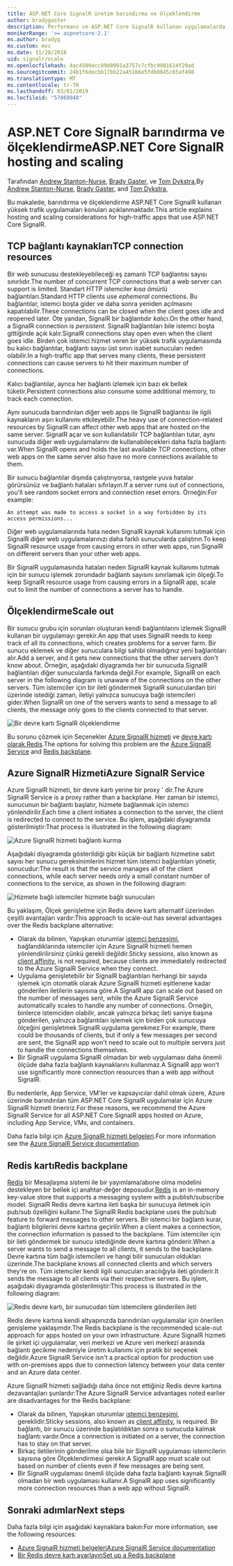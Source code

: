 ```yaml
---
title: ASP.NET Core SignalR üretim barındırma ve ölçeklendirme
author: bradygaster
description: Performans ve ASP.NET Core SignalR kullanan uygulamalarda sorunları ölçeklendirme hakkında bilgi edinin.
monikerRange: '>= aspnetcore-2.1'
ms.author: bradyg
ms.custom: mvc
ms.date: 11/28/2018
uid: signalr/scale
ms.openlocfilehash: 4ac4509acc89d0091a3757c7cfbc9981614f29ad
ms.sourcegitcommit: 24b1f6decbb17bb22a45166e5fdb0845c65af498
ms.translationtype: MT
ms.contentlocale: tr-TR
ms.lasthandoff: 03/01/2019
ms.locfileid: "57069948"
---
```

# <a name="aspnet-core-signalr-hosting-and-scaling"></a><span data-ttu-id="f0a13-103">ASP.NET Core SignalR barındırma ve ölçeklendirme</span><span class="sxs-lookup"><span data-stu-id="f0a13-103">ASP.NET Core SignalR hosting and scaling</span></span>

<span data-ttu-id="f0a13-104">Tarafından [Andrew Stanton-Nurse](https://twitter.com/anurse), [Brady Gaster](https://twitter.com/bradygaster), ve [Tom Dykstra](https://github.com/tdykstra),</span><span class="sxs-lookup"><span data-stu-id="f0a13-104">By [Andrew Stanton-Nurse](https://twitter.com/anurse), [Brady Gaster](https://twitter.com/bradygaster), and [Tom Dykstra](https://github.com/tdykstra),</span></span>

<span data-ttu-id="f0a13-105">Bu makalede, barındırma ve ölçeklendirme ASP.NET Core SignalR kullanan yüksek trafik uygulamaları konuları açıklanmaktadır.</span><span class="sxs-lookup"><span data-stu-id="f0a13-105">This article explains hosting and scaling considerations for high-traffic apps that use ASP.NET Core SignalR.</span></span>

## <a name="tcp-connection-resources"></a><span data-ttu-id="f0a13-106">TCP bağlantı kaynakları</span><span class="sxs-lookup"><span data-stu-id="f0a13-106">TCP connection resources</span></span>

<span data-ttu-id="f0a13-107">Bir web sunucusu destekleyebileceği eş zamanlı TCP bağlantısı sayısı sınırlıdır.</span><span class="sxs-lookup"><span data-stu-id="f0a13-107">The number of concurrent TCP connections that a web server can support is limited.</span></span> <span data-ttu-id="f0a13-108">Standart HTTP istemciler *kısa ömürlü* bağlantıları.</span><span class="sxs-lookup"><span data-stu-id="f0a13-108">Standard HTTP clients use *ephemeral* connections.</span></span> <span data-ttu-id="f0a13-109">Bu bağlantılar, istemci boşta gider ve daha sonra yeniden açılmasını kapatılabilir.</span><span class="sxs-lookup"><span data-stu-id="f0a13-109">These connections can be closed when the client goes idle and reopened later.</span></span> <span data-ttu-id="f0a13-110">Öte yandan, SignalR bir bağlantıdır *kalıcı*.</span><span class="sxs-lookup"><span data-stu-id="f0a13-110">On the other hand, a SignalR connection is *persistent*.</span></span> <span data-ttu-id="f0a13-111">SignalR bağlantıları bile istemci boşta gittiğinde açık kalır.</span><span class="sxs-lookup"><span data-stu-id="f0a13-111">SignalR connections stay open even when the client goes idle.</span></span> <span data-ttu-id="f0a13-112">Birden çok istemci hizmet veren bir yüksek trafik uygulamasında bu kalıcı bağlantılar, bağlantı sayısı üst sınırı isabet sunucuları neden olabilir.</span><span class="sxs-lookup"><span data-stu-id="f0a13-112">In a high-traffic app that serves many clients, these persistent connections can cause servers to hit their maximum number of connections.</span></span>

<span data-ttu-id="f0a13-113">Kalıcı bağlantılar, ayrıca her bağlantı izlemek için bazı ek bellek tüketir.</span><span class="sxs-lookup"><span data-stu-id="f0a13-113">Persistent connections also consume some additional memory, to track each connection.</span></span>

<span data-ttu-id="f0a13-114">Aynı sunucuda barındırılan diğer web apps ile SignalR bağlantısı ile ilgili kaynakların aşırı kullanımı etkileyebilir.</span><span class="sxs-lookup"><span data-stu-id="f0a13-114">The heavy use of connection-related resources by SignalR can affect other web apps that are hosted on the same server.</span></span> <span data-ttu-id="f0a13-115">SignalR açar ve son kullanılabilir TCP bağlantıları tutar, aynı sunucuda diğer web uygulamalarını de kullanabilecekleri daha fazla bağlantı var.</span><span class="sxs-lookup"><span data-stu-id="f0a13-115">When SignalR opens and holds the last available TCP connections, other web apps on the same server also have no more connections available to them.</span></span>

<span data-ttu-id="f0a13-116">Bir sunucu bağlantılar dışında çalıştırıyorsa, rastgele yuva hatalar görürsünüz ve bağlantı hataları sıfırlayın.</span><span class="sxs-lookup"><span data-stu-id="f0a13-116">If a server runs out of connections, you'll see random socket errors and connection reset errors.</span></span> <span data-ttu-id="f0a13-117">Örneğin:</span><span class="sxs-lookup"><span data-stu-id="f0a13-117">For example:</span></span>

```
An attempt was made to access a socket in a way forbidden by its access permissions...
```

<span data-ttu-id="f0a13-118">Diğer web uygulamalarında hata neden SignalR kaynak kullanımı tutmak için SignalR diğer web uygulamalarınızı daha farklı sunucularda çalıştırın.</span><span class="sxs-lookup"><span data-stu-id="f0a13-118">To keep SignalR resource usage from causing errors in other web apps, run SignalR on different servers than your other web apps.</span></span>

<span data-ttu-id="f0a13-119">Bir SignalR uygulamasında hataları neden SignalR kaynak kullanımı tutmak için bir sunucu işlemek zorundadır bağlantı sayısını sınırlamak için ölçeği.</span><span class="sxs-lookup"><span data-stu-id="f0a13-119">To keep SignalR resource usage from causing errors in a SignalR app, scale out to limit the number of connections a server has to handle.</span></span>

## <a name="scale-out"></a><span data-ttu-id="f0a13-120">Ölçeklendirme</span><span class="sxs-lookup"><span data-stu-id="f0a13-120">Scale out</span></span>

<span data-ttu-id="f0a13-121">Bir sunucu grubu için sorunları oluşturan kendi bağlantılarını izlemek SignalR kullanan bir uygulamayı gerekir.</span><span class="sxs-lookup"><span data-stu-id="f0a13-121">An app that uses SignalR needs to keep track of all its connections, which creates problems for a server farm.</span></span> <span data-ttu-id="f0a13-122">Bir sunucu eklemek ve diğer sunuculara bilgi sahibi olmadığınız yeni bağlantıları alır.</span><span class="sxs-lookup"><span data-stu-id="f0a13-122">Add a server, and it gets new connections that the other servers don't know about.</span></span> <span data-ttu-id="f0a13-123">Örneğin, aşağıdaki diyagramda her bir sunucuda SignalR bağlantıları diğer sunucularda farkında değil.</span><span class="sxs-lookup"><span data-stu-id="f0a13-123">For example, SignalR on each server in the following diagram is unaware of the connections on the other servers.</span></span> <span data-ttu-id="f0a13-124">Tüm istemciler için bir ileti göndermek SignalR sunuculardan biri üzerinde istediği zaman, iletiyi yalnızca sunucuya bağlı istemcileri gider.</span><span class="sxs-lookup"><span data-stu-id="f0a13-124">When SignalR on one of the servers wants to send a message to all clients, the message only goes to the clients connected to that server.</span></span>

![Bir devre kartı SignalR ölçeklendirme](scale/_static/scale-no-backplane.png)

<span data-ttu-id="f0a13-126">Bu sorunu çözmek için Seçenekler [Azure SignalR hizmeti](#azure-signalr-service) ve [devre kartı olarak Redis](#redis-backplane).</span><span class="sxs-lookup"><span data-stu-id="f0a13-126">The options for solving this problem are the [Azure SignalR Service](#azure-signalr-service) and [Redis backplane](#redis-backplane).</span></span>

## <a name="azure-signalr-service"></a><span data-ttu-id="f0a13-127">Azure SignalR Hizmeti</span><span class="sxs-lookup"><span data-stu-id="f0a13-127">Azure SignalR Service</span></span>

<span data-ttu-id="f0a13-128">Azure SignalR hizmeti, bir devre kartı yerine bir proxy ' dir.</span><span class="sxs-lookup"><span data-stu-id="f0a13-128">The Azure SignalR Service is a proxy rather than a backplane.</span></span> <span data-ttu-id="f0a13-129">Her zaman bir istemci, sunucunun bir bağlantı başlatır, hizmete bağlanmak için istemci yönlendirilir.</span><span class="sxs-lookup"><span data-stu-id="f0a13-129">Each time a client initiates a connection to the server, the client is redirected to connect to the service.</span></span> <span data-ttu-id="f0a13-130">Bu işlem, aşağıdaki diyagramda gösterilmiştir:</span><span class="sxs-lookup"><span data-stu-id="f0a13-130">That process is illustrated in the following diagram:</span></span>

![Azure SignalR hizmeti bağlantı kurma](scale/_static/azure-signalr-service-one-connection.png)

<span data-ttu-id="f0a13-132">Aşağıdaki diyagramda gösterildiği gibi küçük bir bağlantı hizmetine sabit sayısı her sunucu gereksinimlerini hizmet tüm istemci bağlantıları yönetir, sonucudur:</span><span class="sxs-lookup"><span data-stu-id="f0a13-132">The result is that the service manages all of the client connections, while each server needs only a small constant number of connections to the service, as shown in the following diagram:</span></span>

![Hizmete bağlı istemciler hizmete bağlı sunucuları](scale/_static/azure-signalr-service-multiple-connections.png)

<span data-ttu-id="f0a13-134">Bu yaklaşım, Ölçek genişletme için Redis devre kartı alternatif üzerinden çeşitli avantajları vardır:</span><span class="sxs-lookup"><span data-stu-id="f0a13-134">This approach to scale-out has several advantages over the Redis backplane alternative:</span></span>

* <span data-ttu-id="f0a13-135">Olarak da bilinen, Yapışkan oturumlar [istemci benzeşimi](/iis/extensions/configuring-application-request-routing-arr/http-load-balancing-using-application-request-routing#step-3---configure-client-affinity), bağlandıklarında istemciler için Azure SignalR hizmeti hemen yönlendirilirsiniz çünkü gerekli değildir.</span><span class="sxs-lookup"><span data-stu-id="f0a13-135">Sticky sessions, also known as [client affinity](/iis/extensions/configuring-application-request-routing-arr/http-load-balancing-using-application-request-routing#step-3---configure-client-affinity), is not required, because clients are immediately redirected to the Azure SignalR Service when they connect.</span></span>
* <span data-ttu-id="f0a13-136">Uygulama genişletebilir bir SignalR bağlantıları herhangi bir sayıda işlemek için otomatik olarak Azure SignalR hizmeti eşitlenene kadar gönderilen iletilerin sayısına göre.</span><span class="sxs-lookup"><span data-stu-id="f0a13-136">A SignalR app can scale out based on the number of messages sent, while the Azure SignalR Service automatically scales to handle any number of connections.</span></span> <span data-ttu-id="f0a13-137">Örneğin, binlerce istemciden olabilir, ancak yalnızca birkaç ileti saniye başına gönderilen, yalnızca bağlantıları işlemek için birden çok sunucuya ölçeğini genişletmek SignalR uygulama gerekmez.</span><span class="sxs-lookup"><span data-stu-id="f0a13-137">For example, there could be thousands of clients, but if only a few messages per second are sent, the SignalR app won't need to scale out to multiple servers just to handle the connections themselves.</span></span>
* <span data-ttu-id="f0a13-138">Bir SignalR uygulama SignalR olmadan bir web uygulaması daha önemli ölçüde daha fazla bağlantı kaynaklarını kullanmaz.</span><span class="sxs-lookup"><span data-stu-id="f0a13-138">A SignalR app won't use significantly more connection resources than a web app without SignalR.</span></span>

<span data-ttu-id="f0a13-139">Bu nedenlerle, App Service, VM'ler ve kapsayıcılar dahil olmak üzere, Azure üzerinde barındırılan tüm ASP.NET Core SignalR uygulamalar için Azure SignalR hizmeti öneririz.</span><span class="sxs-lookup"><span data-stu-id="f0a13-139">For these reasons, we recommend the Azure SignalR Service for all ASP.NET Core SignalR apps hosted on Azure, including App Service, VMs, and containers.</span></span>

<span data-ttu-id="f0a13-140">Daha fazla bilgi için [Azure SignalR hizmeti belgeleri](/azure/azure-signalr/signalr-overview).</span><span class="sxs-lookup"><span data-stu-id="f0a13-140">For more information see the [Azure SignalR Service documentation](/azure/azure-signalr/signalr-overview).</span></span>

## <a name="redis-backplane"></a><span data-ttu-id="f0a13-141">Redis kartı</span><span class="sxs-lookup"><span data-stu-id="f0a13-141">Redis backplane</span></span>

<span data-ttu-id="f0a13-142">[Redis](https://redis.io/) bir Mesajlaşma sistemi ile bir yayımlama/abone olma modelini destekleyen bir bellek içi anahtar-değer deposudur.</span><span class="sxs-lookup"><span data-stu-id="f0a13-142">[Redis](https://redis.io/) is an in-memory key-value store that supports a messaging system with a publish/subscribe model.</span></span> <span data-ttu-id="f0a13-143">SignalR Redis devre kartına ileti başka bir sunucuya iletmek için pub/sub özelliğini kullanır.</span><span class="sxs-lookup"><span data-stu-id="f0a13-143">The SignalR Redis backplane uses the pub/sub feature to forward messages to other servers.</span></span> <span data-ttu-id="f0a13-144">Bir istemci bir bağlantı kurar, bağlantı bilgilerini devre kartına geçirilir.</span><span class="sxs-lookup"><span data-stu-id="f0a13-144">When a client makes a connection, the connection information is passed to the backplane.</span></span> <span data-ttu-id="f0a13-145">Tüm istemciler için bir ileti göndermek bir sunucu istediğinde devre kartına gönderir.</span><span class="sxs-lookup"><span data-stu-id="f0a13-145">When a server wants to send a message to all clients, it sends to the backplane.</span></span> <span data-ttu-id="f0a13-146">Devre kartına tüm bağlı istemcileri ve hangi bilir sunucuları oldukları üzerinde.</span><span class="sxs-lookup"><span data-stu-id="f0a13-146">The backplane knows all connected clients and which servers they're on.</span></span> <span data-ttu-id="f0a13-147">Tüm istemciler kendi ilgili sunucuları aracılığıyla ileti gönderir.</span><span class="sxs-lookup"><span data-stu-id="f0a13-147">It sends the message to all clients via their respective servers.</span></span> <span data-ttu-id="f0a13-148">Bu işlem, aşağıdaki diyagramda gösterilmiştir:</span><span class="sxs-lookup"><span data-stu-id="f0a13-148">This process is illustrated in the following diagram:</span></span>

![Redis devre kartı, bir sunucudan tüm istemcilere gönderilen ileti](scale/_static/redis-backplane.png)

<span data-ttu-id="f0a13-150">Redis devre kartına kendi altyapınızda barındırılan uygulamalar için önerilen genişleme yaklaşımdır.</span><span class="sxs-lookup"><span data-stu-id="f0a13-150">The Redis backplane is the recommended scale-out approach for apps hosted on your own infrastructure.</span></span> <span data-ttu-id="f0a13-151">Azure SignalR hizmeti ile şirket içi uygulamalar, veri merkezi ve Azure veri merkezi arasında bağlantı gecikme nedeniyle üretim kullanımı için pratik bir seçenek değildir.</span><span class="sxs-lookup"><span data-stu-id="f0a13-151">Azure SignalR Service isn't a practical option for production use with on-premises apps due to connection latency between your data center and an Azure data center.</span></span>

<span data-ttu-id="f0a13-152">Azure SignalR hizmeti sağladığı daha önce not ettiğiniz Redis devre kartına dezavantajları şunlardır:</span><span class="sxs-lookup"><span data-stu-id="f0a13-152">The Azure SignalR Service advantages noted earlier are disadvantages for the Redis backplane:</span></span>

* <span data-ttu-id="f0a13-153">Olarak da bilinen, Yapışkan oturumlar [istemci benzeşimi](/iis/extensions/configuring-application-request-routing-arr/http-load-balancing-using-application-request-routing#step-3---configure-client-affinity), gereklidir.</span><span class="sxs-lookup"><span data-stu-id="f0a13-153">Sticky sessions, also known as [client affinity](/iis/extensions/configuring-application-request-routing-arr/http-load-balancing-using-application-request-routing#step-3---configure-client-affinity), is required.</span></span> <span data-ttu-id="f0a13-154">Bir bağlantı, bir sunucu üzerinde başlatıldıktan sonra o sunucuda kalmak bağlantı vardır.</span><span class="sxs-lookup"><span data-stu-id="f0a13-154">Once a connection is initiated on a server, the connection has to stay on that server.</span></span>
* <span data-ttu-id="f0a13-155">Birkaç iletilerinin gönderilme olsa bile bir SignalR uygulaması istemcilerin sayısına göre Ölçeklendirmesi gerekir.</span><span class="sxs-lookup"><span data-stu-id="f0a13-155">A SignalR app must scale out based on number of clients even if few messages are being sent.</span></span>
* <span data-ttu-id="f0a13-156">Bir SignalR uygulaması önemli ölçüde daha fazla bağlantı kaynak SignalR olmadan bir web uygulaması kullanır.</span><span class="sxs-lookup"><span data-stu-id="f0a13-156">A SignalR app uses significantly more connection resources than a web app without SignalR.</span></span>

## <a name="next-steps"></a><span data-ttu-id="f0a13-157">Sonraki adımlar</span><span class="sxs-lookup"><span data-stu-id="f0a13-157">Next steps</span></span>

<span data-ttu-id="f0a13-158">Daha fazla bilgi için aşağıdaki kaynaklara bakın:</span><span class="sxs-lookup"><span data-stu-id="f0a13-158">For more information, see the following resources:</span></span>

* [<span data-ttu-id="f0a13-159">Azure SignalR hizmeti belgeleri</span><span class="sxs-lookup"><span data-stu-id="f0a13-159">Azure SignalR Service documentation</span></span>](/azure/azure-signalr/signalr-overview)
* [<span data-ttu-id="f0a13-160">Bir Redis devre kartı ayarlayın</span><span class="sxs-lookup"><span data-stu-id="f0a13-160">Set up a Redis backplane</span></span>](xref:signalr/redis-backplane)
